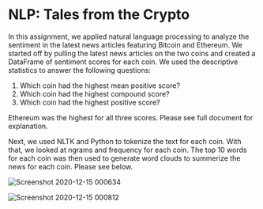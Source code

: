 # NLP: Tales from the Crypto

 In this assignment, we applied natural language processing to analyze the sentiment in the latest news articles featuring Bitcoin and Ethereum. We started off by pulling the latest news articles on the two coins and created a DataFrame of sentiment scores for each coin. We used the descriptive statistics to answer the following questions:
 
 1. Which coin had the highest mean positive score?
 2. Which coin had the highest compound score?
 3. Which coin had the highest positive score?
 
 Ethereum was the highest for all three scores. Please see full document for explanation. 
 
 Next, we used NLTK and Python to tokenize the text for each coin. With that, we looked at ngrams and frequency for each coin. The top 10 words for each coin was then used to generate word clouds to summerize the news for each coin. Please see below.
 
![Screenshot 2020-12-15 000634](https://user-images.githubusercontent.com/71245033/102174230-f0a91380-3e6a-11eb-9d14-4a164a739fb7.png)

![Screenshot 2020-12-15 000812](https://user-images.githubusercontent.com/71245033/102174287-11716900-3e6b-11eb-85e7-ce2b391ec1ef.png)
